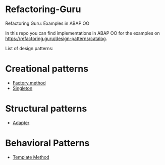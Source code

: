 # Refactoring-Guru
Refactoring Guru: Examples in ABAP OO

In this repo you can find implementations in ABAP OO for the examples on https://refactoring.guru/design-patterns/catalog.

List of design patterns:

# Creational patterns
- [Factory method](https://github.com/MaddinJay/Refactoring-Guru/tree/main/Factory_Method)
- [Singleton](https://github.com/MaddinJay/Refactoring-Guru/tree/main/Singleton)

# Structural patterns
- [Adapter](https://github.com/MaddinJay/Refactoring-Guru/tree/main/Adapter)

# Behavioral Patterns
- [Template Method](https://github.com/MaddinJay/Refactoring-Guru/tree/main/Template%20Method)
